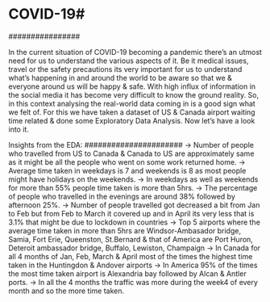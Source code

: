 # COVID-19#
################

In the current situation of COVID-19 becoming a pandemic there’s an utmost need for us to understand the various aspects of it. 
Be it medical issues, travel or the safety precautions its very important for us to understand what’s happening in and around 
the world to be aware so that we & everyone around us will be happy & safe. With high influx of information in the social media 
it has become very difficult to know the ground reality. So, in this context analysing the real-world data coming in is a good 
sign what we felt of. For this we have taken a dataset of US & Canada airport waiting time related & done some Exploratory Data Analysis. 
Now let’s have a look into it.

Insights from the EDA:
######################
-> Number of people who travelled from US to Canada & Canada to US are approximately same as it might be all the people who went on some work returned home.
-> Average time taken in weekdays is 7 and weekends is 8 as most people might have holidays on the weekends.
-> In weekdays as well as weekends for more than 55% people time taken is more than 5hrs.
-> The percentage of people who travelled in the evenings are around 38% followed by afternoon 25%.
-> Number of people travelled got decreased a bit from Jan to Feb but from Feb to March it covered up and in April its very less that is 3.1% that might be due to lockdown in countries
-> Top 5 airports where the average time taken in more than 5hrs are Windsor-Ambasador bridge, Samia, Fort Erie, Queenston, St.Bernard & that of America are Port Huron, Deteroit ambassador bridge, Buffalo, Lewiston, Champaign
-> In Canada for all 4 months of Jan, Feb, March & April most of the times the highest time taken in the Huntingdon & Andover airports
-> In America 95% of the times the most time taken airport is Alexandria bay followed by Alcan & Antler ports.
-> In all the 4 months the traffic was more during the week4 of every month and so the more time taken. 

